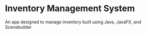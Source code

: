# Inventory Management System

An app designed to manage inventory built using Java, JavaFX, and Scenebuilder
